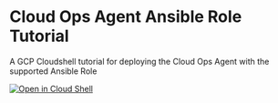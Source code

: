 # Cloud Ops Agent Ansible Role Tutorial
A GCP Cloudshell tutorial for deploying the Cloud Ops Agent with the supported Ansible Role


[![Open in Cloud Shell](https://gstatic.com/cloudssh/images/open-btn.svg)](https://ssh.cloud.google.com/cloudshell/editor?cloudshell_git_repo=https%3A%2F%2Fgithub.com%2FGoogleCloudPlatform%2Fgoogle-cloud-ops-agents-ansible&cloudshell_image=gcr.io%2Fcloud-ops-tutorials%2Fcloud-ops-agent-ansible&cloudshell_tutorial=tutorial%2Ftutorial.md)
